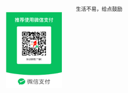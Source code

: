 
<center>生活不易，给点鼓励</center>
<img src="https://github.com/liushiyuan/PersonalResume/blob/master/347019625.jpg" width="30%">

